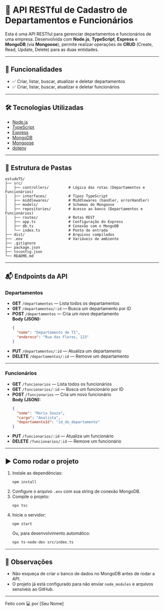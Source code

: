 # 🏢 API RESTful de Cadastro de Departamentos e Funcionários

Esta é uma API RESTful para gerenciar departamentos e funcionários de uma empresa. Desenvolvida com **Node.js**, **TypeScript**, **Express** e **MongoDB** (via **Mongoose**), permite realizar operações de **CRUD** (Create, Read, Update, Delete) para as duas entidades.

---

## 🚀 Funcionalidades

- ✅ Criar, listar, buscar, atualizar e deletar departamentos
- ✅ Criar, listar, buscar, atualizar e deletar funcionários

---

## 🛠️ Tecnologias Utilizadas

- [Node.js](https://nodejs.org/)
- [TypeScript](https://www.typescriptlang.org/)
- [Express](https://expressjs.com/)
- [MongoDB](https://www.mongodb.com/)
- [Mongoose](https://mongoosejs.com/)
- [dotenv](https://github.com/motdotla/dotenv)

---

## 📁 Estrutura de Pastas

```
estudoTS/
├── src/
│   ├── controllers/         # Lógica das rotas (Departamentos e Funcionários)
│   ├── interfaces/          # Tipos TypeScript
│   ├── middlewares/         # Middlewares (handler, errorHandler)
│   ├── models/              # Schemas do Mongoose
│   ├── repositories/        # Acesso ao banco (Departamentos e Funcionários)
│   ├── routes/              # Rotas REST
│   ├── app.ts               # Configuração do Express
│   ├── db.ts                # Conexão com o MongoDB
│   └── index.ts             # Ponto de entrada
├── dist/                    # Arquivos compilados
├── .env                     # Variáveis de ambiente
├── .gitignore
├── package.json
├── tsconfig.json
└── README.md
```

---

## 📬 Endpoints da API

### Departamentos

- **GET** `/departamentos` — Lista todos os departamentos
- **GET** `/departamentos/:id` — Busca um departamento por ID
- **POST** `/departamentos` — Cria um novo departamento  
  **Body (JSON):**
  ```json
  {
    "nome": "Departamento de TI",
    "endereco": "Rua das Flores, 123"
  }
  ```
- **PUT** `/departamentos/:id` — Atualiza um departamento
- **DELETE** `/departamentos/:id` — Remove um departamento

---

### Funcionários

- **GET** `/funcionarios` — Lista todos os funcionários
- **GET** `/funcionarios/:id` — Busca um funcionário por ID
- **POST** `/funcionarios` — Cria um novo funcionário  
  **Body (JSON):**
  ```json
  {
    "nome": "Maria Souza",
    "cargo": "Analista",
    "departamentoId": "id_do_departamento"
  }
  ```
- **PUT** `/funcionarios/:id` — Atualiza um funcionário
- **DELETE** `/funcionarios/:id` — Remove um funcionário

---

## ▶️ Como rodar o projeto

1. Instale as dependências:
   ```bash
   npm install
   ```
2. Configure o arquivo `.env` com sua string de conexão MongoDB.
3. Compile o projeto:
   ```bash
   npx tsc
   ```
4. Inicie o servidor:
   ```bash
   npm start
   ```
   Ou, para desenvolvimento automático:
   ```bash
   npx ts-node-dev src/index.ts
   ```

---

## 📝 Observações

- Não esqueça de criar o banco de dados no MongoDB antes de rodar a API.
- O projeto já está configurado para não enviar `node_modules` e arquivos sensíveis ao GitHub.

---

Feito com 💻 por [Seu Nome]
